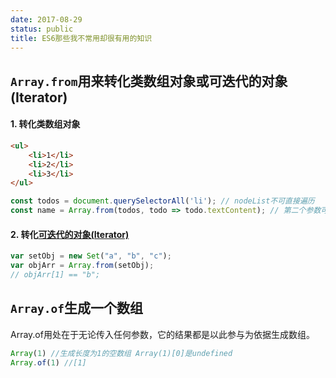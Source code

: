 ```yaml
---
date: 2017-08-29
status: public
title: ES6那些我不常用却很有用的知识
---
```


## `Array.from`用来转化类数组对象或可迭代的对象(Iterator)
#### 1. 转化类数组对象
```html
<ul>
    <li>1</li>
    <li>2</li>
    <li>3</li>
</ul>
```
```js
const todos = document.querySelectorAll('li'); // nodeList不可直接遍历
const name = Array.from(todos, todo => todo.textContent); // 第二个参数可传入function
```

#### 2. 转化[可迭代的对象(Iterator)](https://developer.mozilla.org/zh-CN/docs/Web/JavaScript/Guide/iterable)
```js
var setObj = new Set("a", "b", "c");
var objArr = Array.from(setObj);
// objArr[1] == "b"; 
```
## `Array.of`生成一个数组
Array.of用处在于无论传入任何参数，它的结果都是以此参与为依据生成数组。
```js
Array(1) //生成长度为1的空数组 Array(1)[0]是undefined
Array.of(1) //[1]
```

